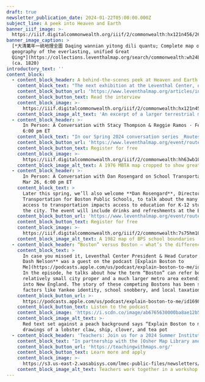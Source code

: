 ```yaml
---
draft: true
newsletter_publication_date: 2024-01-22T05:00:00.000Z
subject_line: A peek into Heaven and Earth
banner_iiif_image: >-
  https://iiif.digitalcommonwealth.org/iiif/2/commonwealth:hx121n456/2661,1089,12303,2996/1200,/0/default.jpg
banner_image_caption: >
  [*大清萬年一統地理全圖 Daqing wannian yitong dili quantu; Complete map of the
  geography of the everlasting, unified Great
  Qing*](https://collections.leventhalmap.org/search/commonwealth:wh24b054q)
  (ca. 1820)
introductory_text: ''
content_block:
  - content_block_header: A behind-the-scenes peek at Heaven and Earth
    content_block_text: "The next exhibition at the Leventhal Center, opening in May 2024, takes a close look at an extraordinary pair of maps from early nineteenth-century China. This exhibition, [_Heaven and Earth: The Blue Maps of China_](https://www.leventhalmap.org/articles/interview-richard-pegg/), will draw viewers into conversations about Chinese material culture, the circulation of printing techniques around the world, and the different perspectives on space and place that emerge from different intellectual traditions. In this interview, we spoke to **Dr. Richard Pegg**, the guest curator of _Heaven and Earth_.\n"
    content_block_button_url: 'https://www.leventhalmap.org/articles/interview-richard-pegg/'
    content_block_button_text: Read the interview
    content_block_image: >-
      https://iiif.digitalcommonwealth.org/iiif/2/commonwealth:hx121n456/6784,2419,2755,2615/1200,/0/default.jpg
    content_block_image_alt_text: 'An excerpt of a larger terrestrial map of the Qing Empire '
  - content_block_header: >-
      In Person: A Conversation with Stacy Thompson & Reggie Ramos · Feb 13,
      6:00 pm ET 
    content_block_text: "In our Spring 2024 conversation series _Routes Ahead of Us_, we’ll take the themes of our current exhibition [_Getting Around Town_](https://www.leventhalmap.org/digital-exhibitions/getting-around-town/) and connect the history of Boston’s transit system with questions about how to build a better, more equitable urban mobility system in the future. In the first program, **Stacy Thompson**, Executive Director of [LivableStreets](https://www.livablestreets.info/), and **Reggie Ramos**, Executive Director of [Transportation for Massachusetts](https://www.t4ma.org/), will discuss the contemporary social and political contexts shaping transportation policy in Greater Boston. The event will include drinks and refreshments at the Boston Public Library’s Newsfeed Café and tours of _Getting Around Town_ following the conclusion of the program.\n"
    content_block_button_url: 'https://www.leventhalmap.org/event/routes-ahead-thompson-ramos/'
    content_block_button_text: Register for free
    content_block_image: >-
      https://iiif.digitalcommonwealth.org/iiif/2/commonwealth:hh63wb10c/1521,1833,3126,3006/1200,/0/default.jpg
    content_block_image_alt_text: A 1976 MBTA map cropped to show greater Boston
  - content_block_header: >-
      In Person: A Conversation with Dan Rosengard on School Transportation ·
      Mar 26, 6:00 pm ET 
    content_block_text: >
      Later this spring, we’ll also welcome **Dan Rosengard**, Director of
      Transportation for Boston Public Schools, to talk about the many ways
      access to transportation impacts access to education for K-12 students in
      the city. The event will include drinks and refreshments at the Boston Public Library’s Newsfeed Café and tours of _Getting Around Town_ following the conclusion of the program.
    content_block_button_url: 'https://www.leventhalmap.org/event/routes-ahead-rosengard/'
    content_block_button_text: Register for free
    content_block_image: >-
      https://iiif.digitalcommonwealth.org/iiif/2/commonwealth:7s75hm10s/764,647,10045,10631/1200,/0/default.jpg
    content_block_image_alt_text: A 1982 map of BPS school boundaries
  - content_block_header: “Boston” versus Boston — what’s the difference?
    content_block_text: >
      In case you missed it, Leventhal Center President & Head Curator **Garrett
      Dash Nelson** was a guest on the podcast [Explain Boston to
      Me](https://podcasts.apple.com/us/podcast/explain-boston-to-me/id1698305199).
      In the episode, he talks about how the term “Boston” can refer both to the
      relatively small city proper and a much larger metro area extending deep
      into New England. The story of these competing Bostons has been shaped by
      factors like Yankee identity, school snobbery, and local taxation.
    content_block_button_url: >-
      https://podcasts.apple.com/us/podcast/explain-boston-to-me/id1698305199?i=1000636896555
    content_block_button_text: Listen to the podcast
    content_block_image: 'https://i.scdn.co/image/ab6765630000ba8ae12b516de927b90fd6b310a1'
    content_block_image_alt_text: >-
      Red text set against a peach background says “Explain Boston to me” with
      drawings of a lobster claw, ship, clover, and tea pot
  - content_block_header: 'Teachers: Join us for a 2024 Summer Institute'
    content_block_text: "In partnership with the [Osher Map Library and Smith Center for Cartographic Education](https://oshermaps.org/), this summer we will welcome **25 educators in grades 3-12** to Portland, Maine, and Boston, Massachusetts, from **July 14 to July 26, 2024** for the NEH Summer Institute “Teaching With Maps: Community and Resilience in Maritime New England.” Teachers will explore how maps and landscapes reflect, erase, obscure, and celebrate Black and Indigenous geographies and histories along New England’s maritime coast. Participants receive a $2,200 stipend for participating in the two-week program.\n"
    content_block_button_url: 'https://teachingwithmaps.org/'
    content_block_button_text: Learn more and apply
    content_block_image: >-
      https://s3.us-east-2.wasabisys.com/lmec-public-files/newsletters/teacher-workshop.JPG
    content_block_image_alt_text: Teachers work together in a workshop in the LMEC classroom space
---
```


